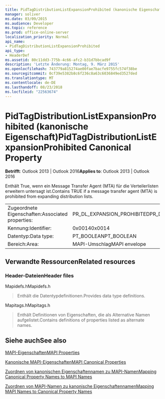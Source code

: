 ```yaml
---
title: PidTagDistributionListExpansionProhibited (kanonische Eigenschaft)
manager: soliver
ms.date: 03/09/2015
ms.audience: Developer
ms.topic: reference
ms.prod: office-online-server
localization_priority: Normal
api_name:
- PidTagDistributionListExpansionProhibited
api_type:
- HeaderDef
ms.assetid: 80c11dd3-775b-4c66-afc2-b31d7bbcad9f
description: 'Letzte Änderung: Montag, 9. März 2015'
ms.openlocfilehash: 743779a815274ae00fae7bacfe9755fc574f38be
ms.sourcegitcommit: 0cf39e5382b8c6f236c8a63c6036849ed3527ded
ms.translationtype: MT
ms.contentlocale: de-DE
ms.lasthandoff: 08/23/2018
ms.locfileid: "22563674"
---
```

# <a name="pidtagdistributionlistexpansionprohibited-canonical-property"></a><span data-ttu-id="5a574-103">PidTagDistributionListExpansionProhibited (kanonische Eigenschaft)</span><span class="sxs-lookup"><span data-stu-id="5a574-103">PidTagDistributionListExpansionProhibited Canonical Property</span></span>

  
  
<span data-ttu-id="5a574-104">**Betrifft**: Outlook 2013 | Outlook 2016</span><span class="sxs-lookup"><span data-stu-id="5a574-104">**Applies to**: Outlook 2013 | Outlook 2016</span></span> 
  
<span data-ttu-id="5a574-105">Enthält True, wenn ein Message Transfer Agent (MTA) für die Verteilerlisten erweitern untersagt ist.</span><span class="sxs-lookup"><span data-stu-id="5a574-105">Contains TRUE if a message transfer agent (MTA) is prohibited from expanding distribution lists.</span></span>
  
|||
|:-----|:-----|
|<span data-ttu-id="5a574-106">Zugeordnete Eigenschaften:</span><span class="sxs-lookup"><span data-stu-id="5a574-106">Associated properties:</span></span>  <br/> |<span data-ttu-id="5a574-107">PR_DL_EXPANSION_PROHIBITED</span><span class="sxs-lookup"><span data-stu-id="5a574-107">PR_DL_EXPANSION_PROHIBITED</span></span>  <br/> |
|<span data-ttu-id="5a574-108">Kennung:</span><span class="sxs-lookup"><span data-stu-id="5a574-108">Identifier:</span></span>  <br/> |<span data-ttu-id="5a574-109">0x0014</span><span class="sxs-lookup"><span data-stu-id="5a574-109">0x0014</span></span>  <br/> |
|<span data-ttu-id="5a574-110">Datentyp:</span><span class="sxs-lookup"><span data-stu-id="5a574-110">Data type:</span></span>  <br/> |<span data-ttu-id="5a574-111">PT_BOOLEAN</span><span class="sxs-lookup"><span data-stu-id="5a574-111">PT_BOOLEAN</span></span>  <br/> |
|<span data-ttu-id="5a574-112">Bereich:</span><span class="sxs-lookup"><span data-stu-id="5a574-112">Area:</span></span>  <br/> |<span data-ttu-id="5a574-113">MAPI-Umschlag</span><span class="sxs-lookup"><span data-stu-id="5a574-113">MAPI envelope</span></span>  <br/> |
   
## <a name="related-resources"></a><span data-ttu-id="5a574-114">Verwandte Ressourcen</span><span class="sxs-lookup"><span data-stu-id="5a574-114">Related resources</span></span>

### <a name="header-files"></a><span data-ttu-id="5a574-115">Header-Dateien</span><span class="sxs-lookup"><span data-stu-id="5a574-115">Header files</span></span>

<span data-ttu-id="5a574-116">Mapidefs.h</span><span class="sxs-lookup"><span data-stu-id="5a574-116">Mapidefs.h</span></span>
  
> <span data-ttu-id="5a574-117">Enthält die Datentypdefinitionen.</span><span class="sxs-lookup"><span data-stu-id="5a574-117">Provides data type definitions.</span></span>
    
<span data-ttu-id="5a574-118">Mapitags.h</span><span class="sxs-lookup"><span data-stu-id="5a574-118">Mapitags.h</span></span>
  
> <span data-ttu-id="5a574-119">Enthält Definitionen von Eigenschaften, die als Alternative Namen aufgelistet.</span><span class="sxs-lookup"><span data-stu-id="5a574-119">Contains definitions of properties listed as alternate names.</span></span>
    
## <a name="see-also"></a><span data-ttu-id="5a574-120">Siehe auch</span><span class="sxs-lookup"><span data-stu-id="5a574-120">See also</span></span>



[<span data-ttu-id="5a574-121">MAPI-Eigenschaften</span><span class="sxs-lookup"><span data-stu-id="5a574-121">MAPI Properties</span></span>](mapi-properties.md)
  
[<span data-ttu-id="5a574-122">Kanonische MAPI-Eigenschaften</span><span class="sxs-lookup"><span data-stu-id="5a574-122">MAPI Canonical Properties</span></span>](mapi-canonical-properties.md)
  
[<span data-ttu-id="5a574-123">Zuordnen von kanonischen Eigenschaftennamen zu MAPI-Namen</span><span class="sxs-lookup"><span data-stu-id="5a574-123">Mapping Canonical Property Names to MAPI Names</span></span>](mapping-canonical-property-names-to-mapi-names.md)
  
[<span data-ttu-id="5a574-124">Zuordnen von MAPI-Namen zu kanonische Eigenschaftennamen</span><span class="sxs-lookup"><span data-stu-id="5a574-124">Mapping MAPI Names to Canonical Property Names</span></span>](mapping-mapi-names-to-canonical-property-names.md)

